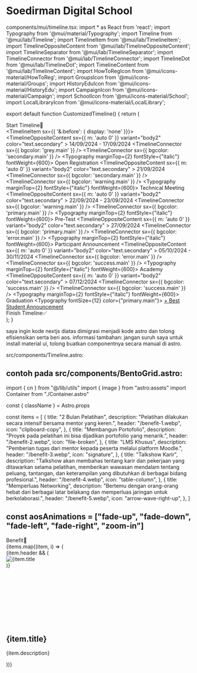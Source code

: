 # Soedirman Digital School

components/mui/timeline.tsx:
import * as React from 'react';
import Typography from '@mui/material/Typography';
import Timeline from '@mui/lab/Timeline';
import TimelineItem from '@mui/lab/TimelineItem';
import TimelineOppositeContent from '@mui/lab/TimelineOppositeContent';
import TimelineSeparator from '@mui/lab/TimelineSeparator';
import TimelineConnector from '@mui/lab/TimelineConnector';
import TimelineDot from '@mui/lab/TimelineDot';
import TimelineContent from '@mui/lab/TimelineContent';
import HowToRegIcon from '@mui/icons-material/HowToReg';
import GroupsIcon from '@mui/icons-material/Groups';
import HistoryEduIcon from '@mui/icons-material/HistoryEdu';
import CampaignIcon from '@mui/icons-material/Campaign';
import SchoolIcon from '@mui/icons-material/School';
import LocalLibraryIcon from '@mui/icons-material/LocalLibrary';

export default function CustomizedTimeline() {
    return (
        <Timeline position="alternate">
            <div className="w-fit mx-auto p-2 border bg-white rounded-lg inline-block mb-2">
                <span className="font-display opacity-70">Start Timeline📌</span>
            </div>
            <TimelineItem sx={{ '&:before': { display: 'none' }}}>
                <TimelineOppositeContent
                    sx={{ m: 'auto 0' }}
                    variant="body2"
                    color="text.secondary"
                >
                    14/09/2024 - 17/09/2024
                </TimelineOppositeContent>
                <TimelineSeparator>
                    <TimelineConnector sx={{ bgcolor: 'grey.main' }} />
                    <TimelineDot color="grey">
                        <HowToRegIcon />
                    </TimelineDot>
                    <TimelineConnector sx={{ bgcolor: 'secondary.main' }} />
                </TimelineSeparator>
                <TimelineContent>
                    <Typography marginTop={2} fontStyle={"italic"} fontWeight={600}>
                        Open Registration
                    </Typography>
                </TimelineContent>
            </TimelineItem>
            <TimelineItem>
                <TimelineOppositeContent
                    sx={{ m: 'auto 0' }}
                    variant="body2"
                    color="text.secondary"
                >
                    21/09/2024
                </TimelineOppositeContent>
                <TimelineSeparator>
                    <TimelineConnector sx={{ bgcolor: 'secondary.main' }} />
                    <TimelineDot color="secondary">
                        <GroupsIcon />
                    </TimelineDot>
                    <TimelineConnector sx={{ bgcolor: 'warning.main' }} />
                </TimelineSeparator>
                <TimelineContent>
                    <Typography marginTop={2} fontStyle={"italic"} fontWeight={600}>
                        Technical Meeting
                    </Typography>
                </TimelineContent>
            </TimelineItem>
            <TimelineItem>
                <TimelineOppositeContent
                    sx={{ m: 'auto 0' }}
                    variant="body2"
                    color="text.secondary"
                >
                    22/09/2024 - 23/09/2024
                </TimelineOppositeContent>
                <TimelineSeparator>
                    <TimelineConnector sx={{ bgcolor: 'warning.main' }} />
                    <TimelineDot color="warning">
                        <HistoryEduIcon />
                    </TimelineDot>
                    <TimelineConnector sx={{ bgcolor: 'primary.main' }} />
                </TimelineSeparator>
                <TimelineContent>
                    <Typography marginTop={2} fontStyle={"italic"} fontWeight={600}>
                        Pre-Test
                    </Typography>
                </TimelineContent>
            </TimelineItem>
            <TimelineItem>
                <TimelineOppositeContent
                    sx={{ m: 'auto 0' }}
                    variant="body2"
                    color="text.secondary"
                >
                    27/09/2024
                </TimelineOppositeContent>
                <TimelineSeparator>
                    <TimelineConnector sx={{ bgcolor: 'primary.main' }} />
                    <TimelineDot color="primary">
                        <CampaignIcon />
                    </TimelineDot>
                    <TimelineConnector sx={{ bgcolor: 'error.main' }} />
                </TimelineSeparator>
                <TimelineContent>
                    <Typography marginTop={2} fontStyle={"italic"} fontWeight={600}>
                        Participant Announcement
                    </Typography>
                </TimelineContent>
            </TimelineItem>
            <TimelineItem>
                <TimelineOppositeContent
                    sx={{ m: 'auto 0' }}
                    variant="body2"
                    color="text.secondary"
                >
                    05/10/2024 - 30/11/2024
                </TimelineOppositeContent>
                <TimelineSeparator>
                    <TimelineConnector sx={{ bgcolor: 'error.main' }} />
                    <TimelineDot color="error">
                        <LocalLibraryIcon />
                    </TimelineDot>
                    <TimelineConnector sx={{ bgcolor: 'success.main' }} />
                </TimelineSeparator>
                <TimelineContent>
                    <Typography marginTop={2} fontStyle={"italic"} fontWeight={600}>
                        Academy
                    </Typography>
                </TimelineContent>
            </TimelineItem>
            <TimelineItem>
                <TimelineOppositeContent
                    sx={{ m: 'auto 0' }}
                    variant="body2"
                    color="text.secondary"
                >
                    07/12/2024
                </TimelineOppositeContent>
                <TimelineSeparator>
                    <TimelineConnector sx={{ bgcolor: 'success.main' }} />
                    <TimelineDot color="success">
                        <SchoolIcon />
                    </TimelineDot>
                    <TimelineConnector sx={{ bgcolor: 'success.main' }} />
                </TimelineSeparator>
                <TimelineContent>
                    <Typography marginTop={2} fontStyle={"italic"} fontWeight={600}>
                        Graduation
                    </Typography>
                    <Typography fontSize={12} color={"primary.main"}>
                        <a href="/best-student" className='hover:text-blue-900'>+ Best Student Announcement</a>
                    </Typography>
                </TimelineContent>
            </TimelineItem>
            <div className="w-fit mx-auto p-2 border bg-white rounded-lg inline-block mt-2">
                <span className="font-display opacity-70">Finish Timeline✅</span>
            </div>
        </Timeline>
    );
}

saya ingin kode nextjs diatas dimigrasi menjadi kode astro dan tolong efisiensikan serta beri aos.
informasi tambahan: jangan suruh saya untuk install material ui, tolong buatkan componentnya secara manual di astro.

src/components/Timeline.astro:
<!-- isikan disini -->

contoh pada src/components/BentoGrid.astro:
---
import { cn } from "@/lib/utils"
import { Image } from "astro:assets"
import Container from "./Container.astro"

const { className } = Astro.props

const items = [
  {
    title: "2 Bulan Pelatihan",
    description: "Pelatihan dilakukan secara intensif bersama mentor yang keren.",
    header: "/benefit-1.webp",
    icon: "clipboard-copy",
  },
  {
    title: "Membangun Portofolio",
    description: "Proyek pada pelatihan ini bisa dijadikan portofolio yang menarik.",
    header: "/benefit-2.webp",
    icon: "file-broken",
  },
  {
    title: "LMS Khusus",
    description: "Pemberian tugas dari mentor kepada peserta melalui platform Moodle.",
    header: "/benefit-3.webp",
    icon: "signature",
  },
  {
    title: "Talkshow Karir",
    description:
      "Talkshow akan membahas tentang karir dan pekerjaan yang ditawarkan selama pelatihan, memberikan wawasan mendalam tentang peluang, tantangan, dan keterampilan yang dibutuhkan di berbagai bidang profesional.",
    header: "/benefit-4.webp",
    icon: "table-column",
  },
  {
    title: "Memperluas Networking",
    description: "Bertemu dengan orang-orang hebat dari berbagai latar belakang dan memperluas jaringan untuk berkolaborasi.",
    header: "/benefit-5.webp",
    icon: "arrow-wave-right-up",
  },
]

const aosAnimations = ["fade-up", "fade-down", "fade-left", "fade-right", "zoom-in"]
---

<Container size="xl">
  <div data-aos="fade-up" class="mb-6 font-body uppercase text-5xl md:text-7xl text-center text-kuning tracking-wide title-stroke">
    Benefit🤩
  </div>
  <div
    class={cn(
      "grid grid-cols-1 md:grid-cols-3 gap-4 auto-rows-fr",
      className
    )}
  >
    {items.map((item, i) => (
      <div
        class={cn(
          "row-span-1 rounded-xl group/bento hover:shadow-xl transition duration-200 shadow-input p-4 bg-white/50 border flex flex-col",
          i === 3 || i === 6 ? "md:col-span-2" : ""
        )}
        data-aos="fade-up"
        data-aos-md={aosAnimations[i % aosAnimations.length]}
        data-aos-delay={i * 100}
      >
        {item.header && (
          <div class="w-full flex-grow overflow-hidden rounded-lg">
            <Image 
              src={item.header} 
              alt={item.title || "Header image"} 
              width={1200}
              height={800}
              class="size-full object-cover" 
              loading="lazy"
              decoding="async"
              format="webp"
              quality={80}
            />
          </div>
        )}
        <div class="mt-4 group-hover/bento:translate-x-2 transition duration-200">
          <svg class="size-5" aria-hidden="true">
            <use xlink:href={`/ui.svg#${item.icon}`}></use>
          </svg>
          <h2 class="font-bold text-lg my-1">
            {item.title}
          </h2>
          <p>{item.description}</p>
        </div>
      </div>
    ))}
  </div>
</Container>